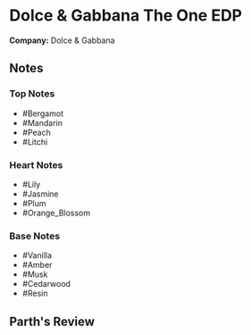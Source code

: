 # Dolce & Gabbana The One EDP

**Company:** Dolce & Gabbana

## Notes

### Top Notes
- #Bergamot
- #Mandarin
- #Peach
- #Litchi

### Heart Notes
- #Lily
- #Jasmine
- #Plum
- #Orange_Blossom

### Base Notes
- #Vanilla
- #Amber
- #Musk
- #Cedarwood
- #Resin

## Parth's Review

<!-- Add your review here -->
